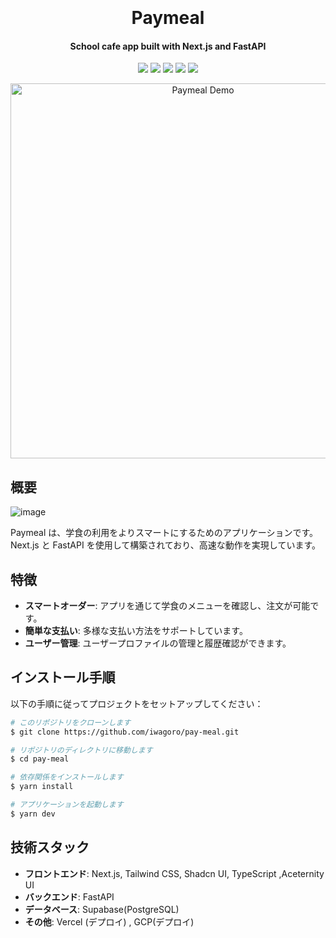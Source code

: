 <h1 align="center">
  <br>
  <br>
  Paymeal
  <br>
</h1>

<h4 align="center">School cafe app built with Next.js and FastAPI</h4>

<p align="center">
    <img src="https://img.shields.io/badge/-Next.js-000000.svg?logo=next.js&style=for-the-badge">
    <img src="https://img.shields.io/badge/-tailwindcss-ffffff.svg?logo=tailwindcss&style=for-the-badge">
    <img src="https://img.shields.io/badge/-shadcn/ui-000000.svg?logo=shadcnui&style=for-the-badge">
    <img src="https://img.shields.io/badge/-typescript-white.svg?logo=typescript&style=for-the-badge">
    <img src="https://img.shields.io/badge/-firebase-white.svg?logo=firebase&style=for-the-badge">
</p>

<p align="center">
  <img src="demo-image-url.png" alt="Paymeal Demo" width="600">
</p>

## 概要

![image](https://github.com/iwagoro/pay-meal/assets/42830468/65d0d15a-36ea-4fbc-b2a5-177ccba30f0e)

Paymeal は、学食の利用をよりスマートにするためのアプリケーションです。Next.js と FastAPI を使用して構築されており、高速な動作を実現しています。

## 特徴

-   **スマートオーダー**: アプリを通じて学食のメニューを確認し、注文が可能です。
-   **簡単な支払い**: 多様な支払い方法をサポートしています。
-   **ユーザー管理**: ユーザープロファイルの管理と履歴確認ができます。

## インストール手順

以下の手順に従ってプロジェクトをセットアップしてください：

```bash
# このリポジトリをクローンします
$ git clone https://github.com/iwagoro/pay-meal.git

# リポジトリのディレクトリに移動します
$ cd pay-meal

# 依存関係をインストールします
$ yarn install

# アプリケーションを起動します
$ yarn dev
```

## 技術スタック

-   **フロントエンド**: Next.js, Tailwind CSS, Shadcn UI, TypeScript ,Aceternity UI
-   **バックエンド**: FastAPI
-   **データベース**: Supabase(PostgreSQL)
-   **その他**: Vercel (デプロイ) , GCP(デプロイ)
